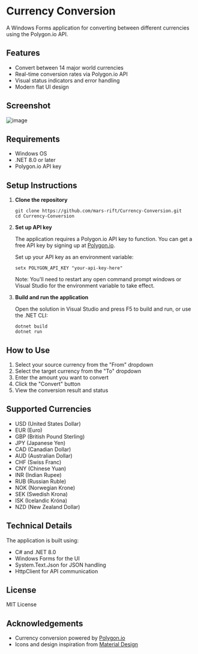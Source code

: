 # Currency Conversion

A Windows Forms application for converting between different currencies using the Polygon.io API.

## Features

- Convert between 14 major world currencies
- Real-time conversion rates via Polygon.io API
- Visual status indicators and error handling
- Modern flat UI design

## Screenshot

![image](https://github.com/user-attachments/assets/d22afeeb-ff5e-4fca-bc90-2ce38f716041)


## Requirements

- Windows OS
- .NET 8.0 or later
- Polygon.io API key

## Setup Instructions

1. **Clone the repository**
   ```
   git clone https://github.com/mars-rift/Currency-Conversion.git
   cd Currency-Conversion
   ```

2. **Set up API key**
   
   The application requires a Polygon.io API key to function. You can get a free API key by signing up at [Polygon.io](https://polygon.io/).
   
   Set up your API key as an environment variable:
   ```
   setx POLYGON_API_KEY "your-api-key-here"
   ```
   
   Note: You'll need to restart any open command prompt windows or Visual Studio for the environment variable to take effect.

3. **Build and run the application**
   
   Open the solution in Visual Studio and press F5 to build and run, or use the .NET CLI:
   ```
   dotnet build
   dotnet run
   ```

## How to Use

1. Select your source currency from the "From" dropdown
2. Select the target currency from the "To" dropdown
3. Enter the amount you want to convert
4. Click the "Convert" button
5. View the conversion result and status

## Supported Currencies

- USD (United States Dollar)
- EUR (Euro)
- GBP (British Pound Sterling)
- JPY (Japanese Yen)
- CAD (Canadian Dollar)
- AUD (Australian Dollar)
- CHF (Swiss Franc)
- CNY (Chinese Yuan)
- INR (Indian Rupee)
- RUB (Russian Ruble)
- NOK (Norwegian Krone)
- SEK (Swedish Krona)
- ISK (Icelandic Króna)
- NZD (New Zealand Dollar)

## Technical Details

The application is built using:
- C# and .NET 8.0
- Windows Forms for the UI
- System.Text.Json for JSON handling
- HttpClient for API communication

## License

MIT License

## Acknowledgements

- Currency conversion powered by [Polygon.io](https://polygon.io/)
- Icons and design inspiration from [Material Design](https://material.io/design)
